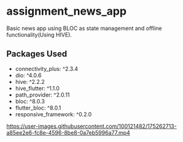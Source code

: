 # assignment_news_app

Basic news app using BLOC as state management and offline functionality(Using HIVE).

## Packages Used
- connectivity_plus: ^2.3.4
- dio: ^4.0.6
- hive: ^2.2.2
- hive_flutter: ^1.1.0
- path_provider: ^2.0.11
- bloc: ^8.0.3
- flutter_bloc: ^8.0.1
- responsive_framework: ^0.2.0



https://user-images.githubusercontent.com/100121482/175262713-a85ee2e6-fc8e-4596-8be8-0a7eb5996a77.mp4

